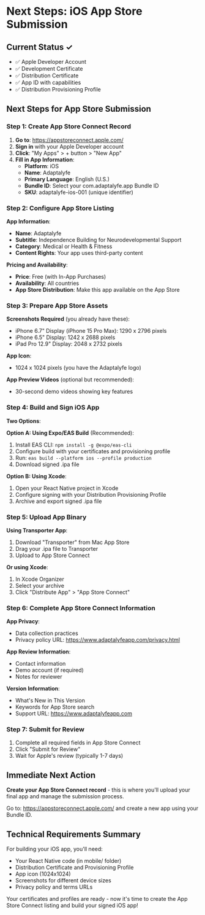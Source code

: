 # Next Steps: iOS App Store Submission

## Current Status ✓
- ✅ Apple Developer Account
- ✅ Development Certificate  
- ✅ Distribution Certificate
- ✅ App ID with capabilities
- ✅ Distribution Provisioning Profile

## Next Steps for App Store Submission

### Step 1: Create App Store Connect Record
1. **Go to**: https://appstoreconnect.apple.com/
2. **Sign in** with your Apple Developer account
3. **Click**: "My Apps" > + button > "New App"
4. **Fill in App Information**:
   - **Platform**: iOS
   - **Name**: Adaptalyfe
   - **Primary Language**: English (U.S.)
   - **Bundle ID**: Select your com.adaptalyfe.app Bundle ID
   - **SKU**: adaptalyfe-ios-001 (unique identifier)

### Step 2: Configure App Store Listing
**App Information**:
- **Name**: Adaptalyfe
- **Subtitle**: Independence Building for Neurodevelopmental Support
- **Category**: Medical or Health & Fitness
- **Content Rights**: Your app uses third-party content

**Pricing and Availability**:
- **Price**: Free (with In-App Purchases)
- **Availability**: All countries
- **App Store Distribution**: Make this app available on the App Store

### Step 3: Prepare App Store Assets
**Screenshots Required** (you already have these):
- iPhone 6.7" Display (iPhone 15 Pro Max): 1290 x 2796 pixels
- iPhone 6.5" Display: 1242 x 2688 pixels  
- iPad Pro 12.9" Display: 2048 x 2732 pixels

**App Icon**:
- 1024 x 1024 pixels (you have the Adaptalyfe logo)

**App Preview Videos** (optional but recommended):
- 30-second demo videos showing key features

### Step 4: Build and Sign iOS App
**Two Options**:

**Option A: Using Expo/EAS Build** (Recommended):
1. Install EAS CLI: `npm install -g @expo/eas-cli`
2. Configure build with your certificates and provisioning profile
3. Run: `eas build --platform ios --profile production`
4. Download signed .ipa file

**Option B: Using Xcode**:
1. Open your React Native project in Xcode
2. Configure signing with your Distribution Provisioning Profile
3. Archive and export signed .ipa file

### Step 5: Upload App Binary
**Using Transporter App**:
1. Download "Transporter" from Mac App Store
2. Drag your .ipa file to Transporter
3. Upload to App Store Connect

**Or using Xcode**:
1. In Xcode Organizer
2. Select your archive
3. Click "Distribute App" > "App Store Connect"

### Step 6: Complete App Store Connect Information
**App Privacy**:
- Data collection practices
- Privacy policy URL: https://www.adaptalyfeapp.com/privacy.html

**App Review Information**:
- Contact information
- Demo account (if required)
- Notes for reviewer

**Version Information**:
- What's New in This Version
- Keywords for App Store search
- Support URL: https://www.adaptalyfeapp.com

### Step 7: Submit for Review
1. Complete all required fields in App Store Connect
2. Click "Submit for Review"
3. Wait for Apple's review (typically 1-7 days)

## Immediate Next Action

**Create your App Store Connect record** - this is where you'll upload your final app and manage the submission process.

Go to: https://appstoreconnect.apple.com/ and create a new app using your Bundle ID.

## Technical Requirements Summary

For building your iOS app, you'll need:
- Your React Native code (in mobile/ folder)
- Distribution Certificate and Provisioning Profile
- App icon (1024x1024)
- Screenshots for different device sizes
- Privacy policy and terms URLs

Your certificates and profiles are ready - now it's time to create the App Store Connect listing and build your signed iOS app!
